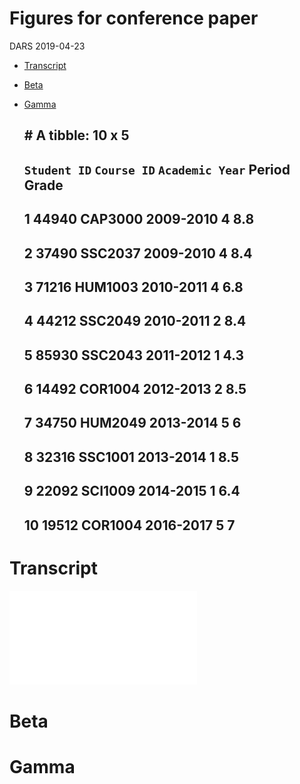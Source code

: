 Figures for conference paper
================
DARS
2019-04-23

-   [Transcript](#transcript)
-   [Beta](#beta)
-   [Gamma](#gamma)

    ## # A tibble: 10 x 5
    ##    `Student ID` `Course ID` `Academic Year` Period Grade
    ##    <chr>        <chr>       <chr>           <chr>  <dbl>
    ##  1 44940        CAP3000     2009-2010       4        8.8
    ##  2 37490        SSC2037     2009-2010       4        8.4
    ##  3 71216        HUM1003     2010-2011       4        6.8
    ##  4 44212        SSC2049     2010-2011       2        8.4
    ##  5 85930        SSC2043     2011-2012       1        4.3
    ##  6 14492        COR1004     2012-2013       2        8.5
    ##  7 34750        HUM2049     2013-2014       5        6  
    ##  8 32316        SSC1001     2013-2014       1        8.5
    ##  9 22092        SCI1009     2014-2015       1        6.4
    ## 10 19512        COR1004     2016-2017       5        7

Transcript
==========

![](Conference/Figures/transcript.pdf)

Beta
====

Gamma
=====
